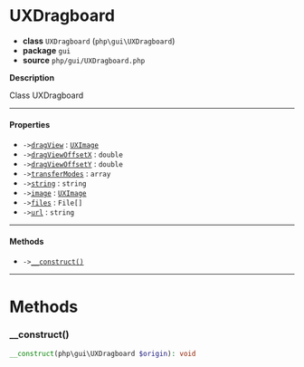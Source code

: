 # UXDragboard

- **class** `UXDragboard` (`php\gui\UXDragboard`)
- **package** `gui`
- **source** `php/gui/UXDragboard.php`

**Description**

Class UXDragboard

---

#### Properties

- `->`[`dragView`](#prop-dragview) : [`UXImage`](https://github.com/VenityStudio/android/tree/master/jphp-android-ext/api-docs/classes/php/gui/UXImage.md)
- `->`[`dragViewOffsetX`](#prop-dragviewoffsetx) : `double`
- `->`[`dragViewOffsetY`](#prop-dragviewoffsety) : `double`
- `->`[`transferModes`](#prop-transfermodes) : `array`
- `->`[`string`](#prop-string) : `string`
- `->`[`image`](#prop-image) : [`UXImage`](https://github.com/VenityStudio/android/tree/master/jphp-android-ext/api-docs/classes/php/gui/UXImage.md)
- `->`[`files`](#prop-files) : `File[]`
- `->`[`url`](#prop-url) : `string`

---

#### Methods

- `->`[`__construct()`](#method-__construct)

---
# Methods

<a name="method-__construct"></a>

### __construct()
```php
__construct(php\gui\UXDragboard $origin): void
```